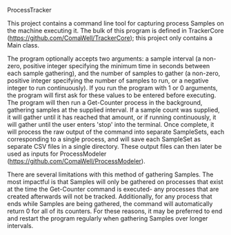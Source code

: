 ProcessTracker

This project contains a command line tool for capturing process Samples on the machine executing it. The bulk of this program is defined in TrackerCore (https://github.com/ComaWell/TrackerCore); this project only contains a Main class.

The program optionally accepts two arguments: a sample interval (a non-zero, positive integer specifying the minimum time in seconds between each sample gathering), and the number of samples to gather (a non-zero, positive integer specifying the number of samples to run, or a negative integer to run continuously). If you run the program with 1 or 0 arguments, the program will first ask for these values to be entered before executing. The program will then run a Get-Counter process in the background, gathering samples at the supplied interval. If a sample count was supplied, it will gather until it has reached that amount, or if running continuously, it will gather until the user enters 'stop' into the terminal. Once complete, it will process the raw output of the command into separate SampleSets, each corresponding to a single process, and will save each SampleSet as separate CSV files in a single directory. These output files can then later be used as inputs for ProcessModeler (https://github.com/ComaWell/ProcessModeler).

There are several limitations with this method of gathering Samples. The most impactful is that Samples will only be gathered on processes that exist at the time the Get-Counter command is executed- any processes that are created afterwards will not be tracked. Additionally, for any process that ends while Samples are being gathered, the command will automatically return 0 for all of its counters. For these reasons, it may be preferred to end and restart the program regularly when gathering Samples over longer intervals.
